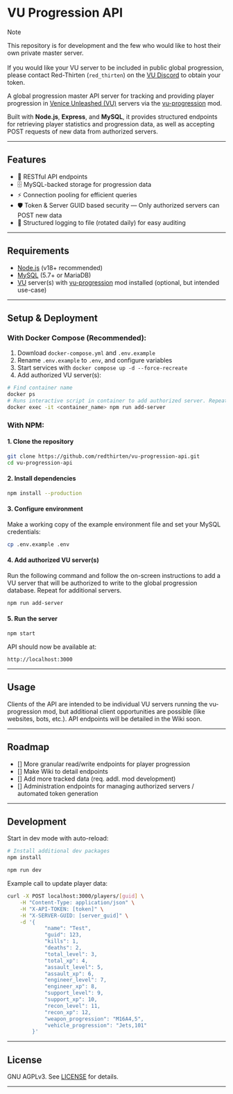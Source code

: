 # VU Progression API

> [!NOTE]
> This repository is for development and the few who would like to host their own private master server.\
> \
> If you would like your VU server to be included in public global progression, please contact Red-Thirten (`red_thirten`) on the [VU Discord](https://discord.gg/dpJwaVZ) to obtain your token.

A global progression master API server for tracking and providing player progression in [Venice Unleashed (VU)](https://veniceunleashed.net/) servers via the [vu-progression](https://github.com/thysw95/vu-progression) mod.

Built with **Node.js**, **Express**, and **MySQL**, it provides structured endpoints for retrieving player statistics and progression data, as well as accepting POST requests of new data from authorized servers.

---

## Features

- 🚀 RESTful API endpoints
- 🗄️ MySQL-backed storage for progression data
- ⚡ Connection pooling for efficient queries
- 🛡️ Token & Server GUID based security — Only authorized servers can POST new data
- 📜 Structured logging to file (rotated daily) for easy auditing

---

## Requirements

- [Node.js](https://nodejs.org/) (v18+ recommended)  
- [MySQL](https://dev.mysql.com/) (5.7+ or MariaDB)  
- [VU](https://veniceunleashed.net/) server(s) with [vu-progression](https://github.com/thysw95/vu-progression) mod installed (optional, but intended use-case)

---

## Setup & Deployment

### With Docker Compose (Recommended):

1. Download `docker-compose.yml` and `.env.example`
2. Rename `.env.example` to `.env`, and configure variables
3. Start services with `docker compose up -d --force-recreate`
4. Add authorized VU server(s):
```bash
# Find container name
docker ps
# Runs interactive script in container to add authorized server. Repeat for additional servers.
docker exec -it <container_name> npm run add-server
```

### With NPM:

#### 1. Clone the repository
```bash
git clone https://github.com/redthirten/vu-progression-api.git
cd vu-progression-api
```

#### 2. Install dependencies
```bash
npm install --production
```

#### 3. Configure environment
Make a working copy of the example environment file and set your MySQL credentials:
```bash
cp .env.example .env
```

#### 4. Add authorized VU server(s)
Run the following command and follow the on-screen instructions to add a VU server that will be authorized to write to the global progression database. Repeat for additional servers.
```bash
npm run add-server
```

#### 5. Run the server
```bash
npm start
```
API should now be available at:
```http
http://localhost:3000
```

---

## Usage

Clients of the API are intended to be individual VU servers running the vu-progression mod, but additional client opportunities are possible (like websites, bots, etc.). API endpoints will be detailed in the Wiki soon.

---

## Roadmap
- [] More granular read/write endpoints for player progression
- [] Make Wiki to detail endpoints
- [] Add more tracked data (req. addl. mod development)
- [] Administration endpoints for managing authorized servers / automated token generation

---

## Development
Start in dev mode with auto-reload:
```bash
# Install additional dev packages
npm install

npm run dev
```

Example call to update player data:
```bash
curl -X POST localhost:3000/players/[guid] \
    -H "Content-Type: application/json" \
    -H "X-API-TOKEN: [token]" \
    -H "X-SERVER-GUID: [server_guid]" \
    -d '{
            "name": "Test",
            "guid": 123,
            "kills": 1,
            "deaths": 2,
            "total_level": 3,
            "total_xp": 4,
            "assault_level": 5,
            "assault_xp": 6,
            "engineer_level": 7,
            "engineer_xp": 8,
            "support_level": 9,
            "support_xp": 10,
            "recon_level": 11,
            "recon_xp": 12,
            "weapon_progression": "M16A4,5",
            "vehicle_progression": "Jets,101"
        }'
```

---

## License
GNU AGPLv3. See [LICENSE](./LICENSE) for details.

---
